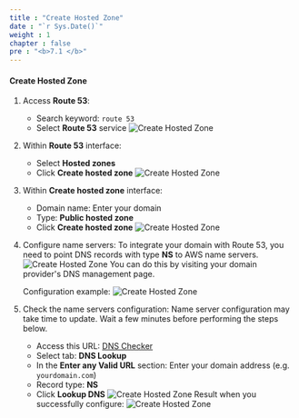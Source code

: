```yaml
---
title : "Create Hosted Zone"
date : "`r Sys.Date()`"
weight : 1
chapter : false
pre : "<b>7.1 </b>"
---
```

#### Create Hosted Zone
1. Access **Route 53**:
    - Search keyword: `route 53`
    - Select **Route 53** service
    ![Create Hosted Zone](../../../images/7-route53/route53_hosted_zone_1.png)
2. Within **Route 53** interface:
    - Select **Hosted zones**
    - Click **Create hosted zone**
    ![Create Hosted Zone](../../../images/7-route53/route53_hosted_zone_2.png)
3. Within **Create hosted zone** interface:
    - Domain name: Enter your domain
    - Type: **Public hosted zone**
    - Click **Create hosted zone**
    ![Create Hosted Zone](../../../images/7-route53/route53_hosted_zone_3.png)
4. Configure name servers:
    To integrate your domain with Route 53, you need to point DNS records with type **NS** to AWS name servers.
    ![Create Hosted Zone](../../../images/7-route53/route53_hosted_zone_4.png)
    You can do this by visiting your domain provider's DNS management page.
    
    Configuration example:
    ![Create Hosted Zone](../../../images/7-route53/route53_hosted_zone_5.png)
5. Check the name servers configuration:
    Name server configuration may take time to update. Wait a few minutes before performing the steps below.
    - Access this URL: [DNS Checker](https://dnschecker.org)
    - Select tab: **DNS Lookup**
    - In the **Enter any Valid URL** section: Enter your domain address (e.g. `yourdomain.com`)
    - Record type: **NS**
    - Click **Lookup DNS**
    ![Create Hosted Zone](../../../images/7-route53/route53_dns_lookup_1.png)
    Result when you successfully configure:
    ![Create Hosted Zone](../../../images/7-route53/route53_dns_lookup_2.png)
